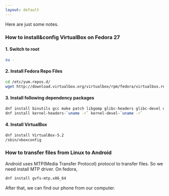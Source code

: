 ```yaml
---
layout: default
---
```


Here are just some notes.

### How to install&config VirtualBox on Fedora 27

#### 1. Switch to root

```bash
su -
```

#### 2. Install Fedora Repo Files

```bash
cd /etc/yum.repos.d/
wget http://download.virtualbox.org/virtualbox/rpm/fedora/virtualbox.repo
```

#### 3. Install following dependency packages

```bash
dnf install binutils gcc make patch libgomp glibc-headers glibc-devel dkms
dnf install kernel-headers-`uname -r` kernel-devel-`uname -r`
```

#### 4. Install VirtualBox

```bash
dnf install VirtualBox-5.2
/sbin/vboxconfig
```

### How to transfer files from Linux to Android

Android uses MTP(Media Transfer Protocol) protocol to transfer files.
So we need install MTP driver.  On fedora,
```bash
dnf install gvfs-mtp.x86_64
```
After that, we can find our phone from our computer.
